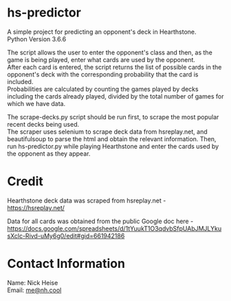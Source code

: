 # hs-predictor
A simple project for predicting an opponent's deck in Hearthstone.  
Python Version 3.6.6

The script allows the user to enter the opponent's class and then, as the game is being played, enter what cards are used by the opponent.  
After each card is entered, the script returns the list of possible cards in the opponent's deck with the corresponding probability that the card is included.  
Probabilities are calculated by counting the games played by decks including the cards already played, divided by the total number of games for which we have data.  


The scrape-decks.py script should be run first, to scrape the most popular recent decks being used.    
The scraper uses selenium to scrape deck data from hsreplay.net, and beautifulsoup to parse the html and obtain the relevant information.
Then, run hs-predictor.py while playing Hearthstone and enter the cards used by the opponent as they appear.  


# Credit
Hearthstone deck data was scraped from hsreplay.net -  
https://hsreplay.net/  

Data for all cards was obtained from the public Google doc here -  
https://docs.google.com/spreadsheets/d/1tYuukT1O3qdvbSfpUAbJMJLYkusXclc-Rivd-uMy6g0/edit#gid=661942186  

# Contact Information  
Name: Nick Heise  
Email: me@nh.cool   
